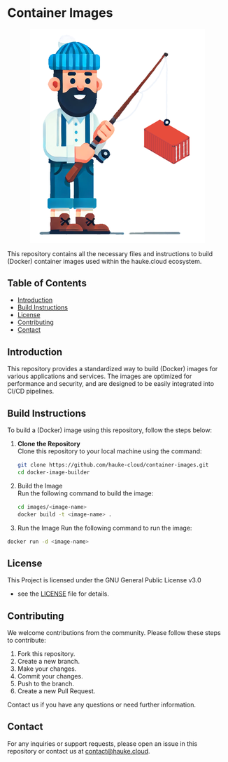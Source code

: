 # Container Images

<p align="center">
  <img src="resources/readme/logo.png" alt="Repository Logo" width="400">
</p>

This repository contains all the necessary files and instructions
to build (Docker) container images used within the hauke.cloud ecosystem.

## Table of Contents

- [Introduction](#introduction)
- [Build Instructions](#build-instructions)
- [License](#license)
- [Contributing](#contributing)
- [Contact](#contact)

## Introduction

This repository provides a standardized way to build (Docker) images for
various applications and services. The images are optimized for
performance and security, and are designed to be easily
integrated into CI/CD pipelines.

## Build Instructions

To build a (Docker) image using this repository, follow the steps below:

1. **Clone the Repository**  
   Clone this repository to your local machine using the command:

   ```bash
   git clone https://github.com/hauke-cloud/container-images.git
   cd docker-image-builder
   ```

2. Build the Image  
   Run the following command to build the image:

   ```bash
   cd images/<image-name>
   docker build -t <image-name> .
   ```

3. Run the Image
  Run the following command to run the image:

  ```bash
  docker run -d <image-name>
  ```

## License

This Project is licensed under the GNU General Public License v3.0

- see the [LICENSE](LICENSE) file for details.

## Contributing

We welcome contributions from the community. Please follow these steps to contribute:

1. Fork this repository.
2. Create a new branch.
3. Make your changes.
4. Commit your changes.
5. Push to the branch.
6. Create a new Pull Request.

Contact us if you have any questions or need further information.

## Contact

For any inquiries or support requests, please open an issue in this
repository or contact us at [contact@hauke.cloud](mailto:contact@hauke.cloud).
